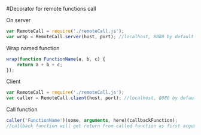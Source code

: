 #Decorator for remote functions call

On server
```javascript
var RemoteCall = require('./remoteCall.js');
var wrap = RemoteCall.server(host, port); //localhost, 8080 by default
```

Wrap named function
```javascript
wrap(function FunctionName(a, b, c) {
    return a + b + c;
});
```

Client
```javascript
var RemoteCall = require('./remoteCall.js');
var caller = RemoteCall.client(host, port); //localhost, 8080 by default
```

Call function
```javascript
caller('FunctionName')(some, arguments, here)(callbackFunction);
//callback function will get return from called function as first argument
```

